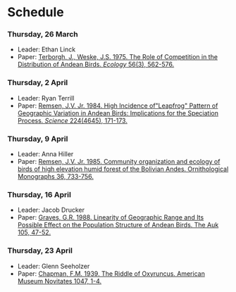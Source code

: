 # Schedule  

### Thursday, 26 March  
* Leader: Ethan Linck  
* Paper: [Terborgh, J., Weske, J.S. 1975. The Role of Competition in the Distribution of Andean Birds. *Ecology* 56(3), 562-576.](https://doi.org/10.2307/1935491)

### Thursday, 2 April   
* Leader: Ryan Terrill  
* Paper: [Remsen, J.V. Jr. 1984. High Incidence of"Leapfrog" Pattern of Geographic Variation in Andean Birds: Implications for the Speciation Process. *Science* 224(4645), 171-173.](https://doi.org/10.1126/science.224.4645.171)  

### Thursday, 9 April  
* Leader: Anna Hiller  
* Paper: [Remsen, J.V. Jr. 1985. Community organization and ecology of birds of high elevation humid forest of the Bolivian Andes. Ornithological Monographs 36, 733-756.](https://doi.org/10.2307/40168314)  

### Thursday, 16 April   
* Leader: Jacob Drucker   
* Paper: [Graves, G.R. 1988. Linearity of Geographic Range and Its Possible Effect on the Population Structure of  Andean Birds. The Auk 105, 47-52.](https://doi.org/10.1093/auk/105.1.47)    

### Thursday, 23 April   
* Leader: Glenn Seeholzer   
* Paper: [Chapman, F.M. 1939. The Riddle of Oxyruncus. American Museum Novitates 1047, 1-4.](http://digitallibrary.amnh.org/bitstream/handle/2246/4831//v2/dspace/ingest/pdfSource/nov/N1047.pdf?sequence=1&isAllowed=y)  
